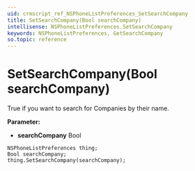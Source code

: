 ```yaml
---
uid: crmscript_ref_NSPhoneListPreferences_SetSearchCompany
title: SetSearchCompany(Bool searchCompany)
intellisense: NSPhoneListPreferences.SetSearchCompany
keywords: NSPhoneListPreferences, GetSearchCompany
so.topic: reference
---
```


# SetSearchCompany(Bool searchCompany)

True if you want to search for Companies by their name.

**Parameter:** 
 - **searchCompany** Bool

```crmscript
NSPhoneListPreferences thing;
Bool searchCompany;
thing.SetSearchCompany(searchCompany);
```

